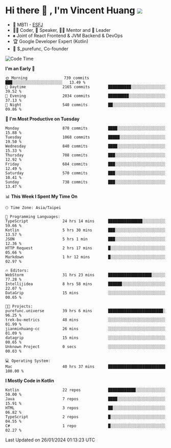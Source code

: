 # Hi there 👋 , I'm Vincent Huang ![](https://komarev.com/ghpvc/?username=Jian-Min-Huang)
- 👀 MBTI - [ESFJ](https://www.16personalities.com/esfj-personality)
- 👨‍💻 Coder, 🎤 Speaker, 👨‍🏫 Mentor and 🚀 Leader
- ♠️ Joint of React Frontend & JVM Backend & DevOps
- 🏆 Google Developer Expert (Kotlin)
- 💼 $_purefunc, Co-founder

<!--START_SECTION:waka-->
![Code Time](http://img.shields.io/badge/Code%20Time-3%2C316%20hrs%2024%20mins-blue)

**I'm an Early 🐤** 

```text
🌞 Morning                739 commits         ███░░░░░░░░░░░░░░░░░░░░░░   13.49 % 
🌆 Daytime                2165 commits        ██████████░░░░░░░░░░░░░░░   39.52 % 
🌃 Evening                2034 commits        █████████░░░░░░░░░░░░░░░░   37.13 % 
🌙 Night                  540 commits         ██░░░░░░░░░░░░░░░░░░░░░░░   09.86 % 
```
📅 **I'm Most Productive on Tuesday** 

```text
Monday                   870 commits         ████░░░░░░░░░░░░░░░░░░░░░   15.88 % 
Tuesday                  1068 commits        █████░░░░░░░░░░░░░░░░░░░░   19.50 % 
Wednesday                840 commits         ████░░░░░░░░░░░░░░░░░░░░░   15.33 % 
Thursday                 708 commits         ███░░░░░░░░░░░░░░░░░░░░░░   12.92 % 
Friday                   684 commits         ███░░░░░░░░░░░░░░░░░░░░░░   12.49 % 
Saturday                 570 commits         ███░░░░░░░░░░░░░░░░░░░░░░   10.41 % 
Sunday                   738 commits         ███░░░░░░░░░░░░░░░░░░░░░░   13.47 % 
```


📊 **This Week I Spent My Time On** 

```text
🕑︎ Time Zone: Asia/Taipei

💬 Programming Languages: 
TypeScript               24 hrs 14 mins      ███████████████░░░░░░░░░░   59.66 % 
Kotlin                   5 hrs 30 mins       ███░░░░░░░░░░░░░░░░░░░░░░   13.57 % 
JSON                     5 hrs 1 min         ███░░░░░░░░░░░░░░░░░░░░░░   12.36 % 
HTTP Request             2 hrs 17 mins       █░░░░░░░░░░░░░░░░░░░░░░░░   05.66 % 
Markdown                 1 hr 12 mins        █░░░░░░░░░░░░░░░░░░░░░░░░   02.97 % 

🔥 Editors: 
WebStorm                 31 hrs 23 mins      ███████████████████░░░░░░   77.28 % 
Intellijidea             8 hrs 58 mins       ██████░░░░░░░░░░░░░░░░░░░   22.07 % 
DataGrip                 15 mins             ░░░░░░░░░░░░░░░░░░░░░░░░░   00.65 % 

🐱‍💻 Projects: 
purefunc.universe        39 hrs 6 mins       ████████████████████████░   96.25 % 
trek-bu-metrics          48 mins             ░░░░░░░░░░░░░░░░░░░░░░░░░   01.99 % 
jianminhuang-cc          26 mins             ░░░░░░░░░░░░░░░░░░░░░░░░░   01.09 % 
datagrip                 15 mins             ░░░░░░░░░░░░░░░░░░░░░░░░░   00.65 % 
Unknown Project          0 secs              ░░░░░░░░░░░░░░░░░░░░░░░░░   00.03 % 

💻 Operating System: 
Mac                      40 hrs 37 mins      █████████████████████████   100.00 % 
```

**I Mostly Code in Kotlin** 

```text
Kotlin                   22 repos            ████████████░░░░░░░░░░░░░   50.00 % 
Java                     7 repos             ████░░░░░░░░░░░░░░░░░░░░░   15.91 % 
HTML                     3 repos             ██░░░░░░░░░░░░░░░░░░░░░░░   06.82 % 
TypeScript               2 repos             █░░░░░░░░░░░░░░░░░░░░░░░░   04.55 % 
C#                       1 repo              █░░░░░░░░░░░░░░░░░░░░░░░░   02.27 % 
```




 Last Updated on 26/01/2024 01:13:23 UTC
<!--END_SECTION:waka-->
